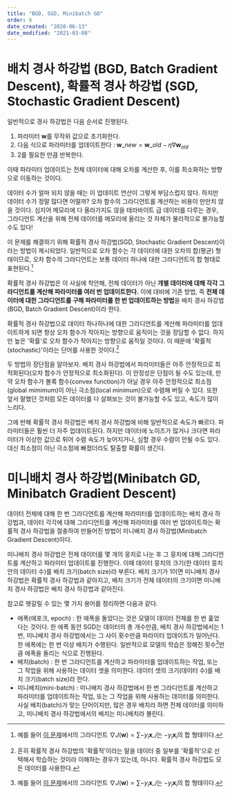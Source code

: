 ```yaml
---
title: "BGD, SGD, Minibatch GD"
order: 6
date_created: "2020-06-13"
date_modified: "2021-03-08"
---
```


# 배치 경사 하강법 (BGD, Batch Gradient Descent), 확률적 경사 하강법 (SGD, Stochastic Gradient Descent)

일반적으로 경사 하강법은 다음 순서로 진행된다.

1. 파라미터 $\boldsymbol{w}$를 무작위 값으로 초기화한다.
2. 다음 식으로 파라미터를 업데이트한다 : $\boldsymbol{w}\_{new} = \boldsymbol{w}\_{old} - \eta \nabla \boldsymbol{w}_{old}$
3. 2를 필요한 만큼 반복한다.

이때 파라미터 업데이트는 전체 데이터에 대해 오차를 계산한 후, 이를 최소화하는 방향으로 이동하는 것이다.

데이터 수가 얼마 되지 않을 때는 이 업데이트 연산이 그렇게 부담스럽지 않다. 하지만 데이터 수가 정말 많다면 어떨까? 오차 함수의 그라디언트를 계산하는 비용이 만만치 않을 것이다. 심지어 메모리에 다 올라가지도 않을 테라바이트 급 데이터를 다루는 경우, 그라디언트 계산을 위해 전체 데이터를 메모리에 올리는 것 자체가 물리적으로 불가능할 수도 있다!

이 문제를 해결하기 위해 확률적 경사 하강법(SGD, Stochastic Gradient Descent)이라는 방법이 제시되었다. 일반적으로 오차 함수는 각 데이터에 대한 오차의 합(평균) 형태이므로, 오차 함수의 그라디언트는 보통 데이터 하나에 대한 그라디언트의 합 형태로 표현된다.[^1]

[^1]: 예를 들어 [이 문제](/swe3050/07-simple-classification)에서의 그라디언트 $\nabla J(\boldsymbol{w}) = \sum - y_i \boldsymbol{x}\_{i}$는 $- y_i \boldsymbol{x}_{i}$의 합 형태이다.

확률적 경사 하강법은 이 사실에 착안해, 전체 데이터가 아닌 **개별 데이터에 대해 각각 그라디언트를 계산해 파라미터를 여러 번 업데이트한다.** 이에 대비에 기존 방법, 즉 **전체 데이터에 대한 그라디언트를 구해 파라미터를 한 번 업데이트하는 방법**을 배치 경사 하강법(BGD, Batch Gradient Descent)이라 한다.

확률적 경사 하강법으로 데이터 하나하나에 대한 그라디언트를 계산해 파라미터를 업데이트하게 되면 항상 오차 함수가 작아지는 방향으로 움직이는 것을 장담할 수 없다. 하지만 높은 '확률'로 오차 함수가 작아지는 방향으로 움직일 것이다. 이 때문에 '확률적(stochastic)'이라는 단어를 사용한 것이다.[^2]

[^2]: 흔히 확률적 경사 하강법의 '확률적'이라는 말을 데이터 중 일부를 '확률적'으로 선택해서 학습하는 것이라 이해하는 경우가 있는데, 아니다. 확률적 경사 하강법도 모든 데이터를 사용한다.

두 방법의 장단점을 알아보자. 배치 경사 하강법에서 파라미터들은 아주 안정적으로 최적화된다(오차 함수가 안정적으로 최소화된다). 이 안정성은 단점이 될 수도 있는데, 만약 오차 함수가 볼록 함수(convex function)가 아닐 경우 아주 안정적으로 최소점(global mimimum)이 아닌 극소점(local minimum)으로 수렴해 버릴 수 있다. 또한 앞서 말했던 것처럼 모든 데이터를 다 살펴보는 것이 불가능할 수도 있고, 속도가 많이 느리다.

그에 반해 확률적 경사 하강법은 배치 경사 하강법에 비해 일반적으로 속도가 빠르다. 파라미터들은 훨씬 더 자주 업데이트된다. 하지만 데이터에 노이즈가 많거나 크다면 파라미터가 이상한 값으로 튀어 수렴 속도가 늦어지거나, 심할 경우 수렴이 안될 수도 있다. 대신 최소점이 아닌 극소점에 빠졌더라도 탈출할 확률이 생긴다.

# 미니배치 경사 하강법(Minibatch GD, Minibatch Gradient Descent)

데이터 전체에 대해 한 번 그라디언트를 계산해 파라미터를 업데이트하는 배치 경사 하강법과, 데이터 각각에 대해 그라디언트를 계산해 파라미터를 여러 번 업데이트하는 확률적 경사 하강법을 절충하여 만들어진 방법이 미니배치 경사 하강법(Minibatch Gradient Descent)이다.

미니배치 경사 하강법은 전체 데이터를 몇 개의 뭉치로 나눈 후 그 뭉치에 대해 그라디언트를 계산하고 파라미터 업데이트를 진행한다. 이때 데이터 뭉치의 크기(한 데이터 뭉치 안의 데이터 수)를 배치 크기(batch size)라 부른다. 배치 크기가 1이면 미니배치 경사 하강법은 확률적 경사 하강법과 같아지고, 배치 크기가 전체 데이터의 크기이면 미니배치 경사 하강법은 배치 경사 하강법과 같아진다.

참고로 헷갈릴 수 있는 몇 가지 용어를 정리하면 다음과 같다.

- 에폭(에포크, epoch) : 한 에폭을 돌았다는 것은 모델이 데이터 전체를 한 번 훑었다는 것이다. 한 에폭 동안 SGD는 데이터의 총 개수만큼, 배치 경사 하강법에서는 1번, 미니배치 경사 하강법에서는 그 사이 횟수만큼 파라미터 업데이트가 일어난다. 한 에폭에는 한 번 이상 배치가 수행된다. 일반적으로 모델의 학습은 정해진 횟수[^1]만큼 에폭을 돌리는 식으로 진행된다. 
- 배치(batch) : 한 번 그라디언트를 계산하고 파라미터를 업데이트하는 작업, 또는 그 작업을 위해 사용하는 데이터 셋을 의미한다. 데이터 셋의 크기(데이터 수)를 배치 크기(batch size)라 한다.
- 미니배치(mini-batch) : 미니배치 경사 하강법에서 한 번 그라디언트를 계산하고 파라미터를 업데이트하는 작업, 또는 그 작업을 위해 사용하는 데이터를 의미한다. 사실 배치(batch)가 맞는 단어이지만, 많은 경우 배치라 하면 전체 데이터를 의미하고, 미니배치 경사 하강법에서의 배치는 미니배치라 불린다.

[^1]: 하이퍼파라미터 중 하나가 된다.
